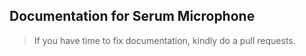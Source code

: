 ## Documentation for Serum Microphone
> If you have time to fix documentation, kindly do a pull requests.
